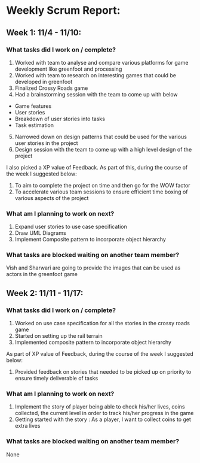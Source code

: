 # Weekly Scrum Report:

## Week 1: 11/4 - 11/10:

### What tasks did I work on / complete?
1. Worked with team to analyse and compare various platforms for game development like greenfoot and processing
2. Worked with team to research on interesting games that could be developed in greenfoot
3. Finalized Crossy Roads game 
4. Had a brainstorming session with the team to come up with below
* Game features 
* User stories  
* Breakdown of user stories into tasks
* Task estimation
5. Narrowed down on design patterns that could be used for the various user stories in the project
6. Design session with the team to come up with a high level design of the project

I also picked a XP value of Feedback. As part of this, during the course of the week I suggested below:
1. To aim to complete the project on time and then go for the WOW factor
2. To accelerate various team sessions to ensure efficient time boxing of various aspects of the project

### What am I planning to work on next?
1. Expand user stories to use case specification
2. Draw UML Diagrams 
3. Implement Composite pattern to incorporate object hierarchy


### What tasks are blocked waiting on another team member?
Vish and Sharwari are going to provide the images that can be used as actors in the greenfoot game


## Week 2: 11/11 - 11/17:

### What tasks did I work on / complete?

1. Worked on use case specification for all the stories in the crossy roads game
2. Started on setting up the rail terrain
3. Implemented composite pattern to incorporate object hierarchy

As part of XP value of Feedback, during the course of the week I suggested below:
1. Provided feedback on stories that needed to be picked up on priority to ensure timely deliverable of tasks

### What am I planning to work on next?
1. Implement the story of player being able to check his/her lives, coins collected, the current level in order to track his/her progress in the game
2. Getting started with the story : As a player, I want to collect coins to get extra lives


### What tasks are blocked waiting on another team member?
None
